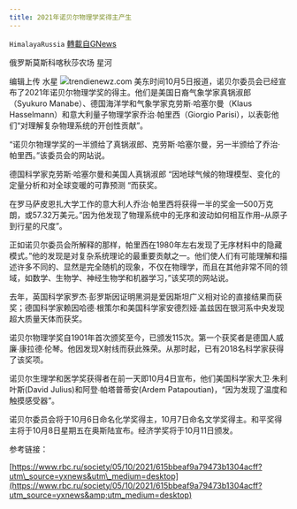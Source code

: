 ```yaml
---
title: 2021年诺贝尔物理学奖得主产生
---
```

`HimalayaRussia` [轉載自GNews](https://gnews.org/zh-hans/1575358/)

俄罗斯莫斯科喀秋莎农场 星河

编辑上传 水星
![](https://assets.gnews.org/wp-content/uploads/2021/10/N-2.jpg)trendienewz.com
美东时间10月5日报道，诺贝尔委员会已经宣布了2021年诺贝尔物理学奖的得主。他们是美国日裔气象学家真锅淑郎（Syukuro Manabe）、德国海洋学和气象学家克劳斯∙哈塞尔曼（Klaus Hasselmann）和意大利量子物理学家乔治∙帕里西（Giorgio Parisi），以表彰他们“对理解复杂物理系统的开创性贡献”。

“诺贝尔物理学奖的一半颁给了真锅淑郎、克劳斯·哈塞尔曼，另一半颁给了乔治·帕里西。”该委员会的网站说。

德国科学家克劳斯·哈塞尔曼和美国人真锅淑郎 “因地球气候的物理模型、变化的定量分析和对全球变暖的可靠预测 “而获奖。

在罗马萨皮恩扎大学工作的意大利人乔治·帕里西将获得一半的奖金—500万克朗，或57.32万美元。”因为他发现了物理系统中的无序和波动如何相互作用–从原子到行星的尺度”。

正如诺贝尔委员会所解释的那样，帕里西在1980年左右发现了无序材料中的隐藏模式。”他的发现是对复杂系统理论的最重要贡献之一。他们使人们有可能理解和描述许多不同的、显然是完全随机的现象，不仅在物理学，而且在其他非常不同的领域，如数学、生物学、神经生物学和机器学习，”该奖项的网站说。

去年，英国科学家罗杰∙彭罗斯因证明黑洞是爱因斯坦广义相对论的直接结果而获奖；德国科学家赖因哈德∙根策尔和美国科学家安德烈娅∙盖兹因在银河系中央发现超大质量天体而获奖。

诺贝尔物理学奖自1901年首次颁奖至今，已颁发115次。第一个获奖者是德国人威廉∙康拉德∙伦琴。他因发现X射线而获此殊荣。从那时起，已有2018名科学家获得了该奖项。

诺贝尔生理学和医学奖获得者在前一天即10月4日宣布，他们美国科学家大卫∙朱利叶斯(David Julius)和阿登∙帕塔普蒂安(Ardem Patapoutian)，“因为发现了温度和触摸感受器”。

诺贝尔委员会将于10月6日命名化学奖得主，10月7日命名文学奖得主。和平奖得主将于10月8日星期五在奥斯陆宣布。经济学奖将于10月11日颁发。

参考链接：

[https://www.rbc.ru/society/05/10/2021/615bbeaf9a79473b1304acff?utm\_source=yxnews&utm\_medium=desktop](https://www.rbc.ru/society/05/10/2021/615bbeaf9a79473b1304acff?utm_source=yxnews&amp;utm_medium=desktop)
